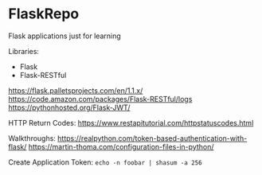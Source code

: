# FlaskRepo

Flask applications just for learning

Libraries:

- Flask
- Flask-RESTful

https://flask.palletsprojects.com/en/1.1.x/
https://code.amazon.com/packages/Flask-RESTful/logs
https://pythonhosted.org/Flask-JWT/

HTTP Return Codes:
https://www.restapitutorial.com/httpstatuscodes.html

Walkthroughs:
https://realpython.com/token-based-authentication-with-flask/
https://martin-thoma.com/configuration-files-in-python/

Create Application Token:
`echo -n foobar | shasum -a 256`
